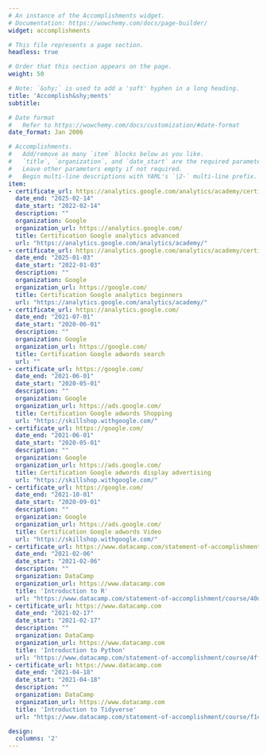 ```yaml
---
# An instance of the Accomplishments widget.
# Documentation: https://wowchemy.com/docs/page-builder/
widget: accomplishments

# This file represents a page section.
headless: true

# Order that this section appears on the page.
weight: 50

# Note: `&shy;` is used to add a 'soft' hyphen in a long heading.
title: 'Accomplish&shy;ments'
subtitle:

# Date format
#   Refer to https://wowchemy.com/docs/customization/#date-format
date_format: Jan 2006

# Accomplishments.
#   Add/remove as many `item` blocks below as you like.
#   `title`, `organization`, and `date_start` are the required parameters.
#   Leave other parameters empty if not required.
#   Begin multi-line descriptions with YAML's `|2-` multi-line prefix.
item:
- certificate_url: https://analytics.google.com/analytics/academy/certificate/2y151TjGRT6rJcn6GPybug
  date_end: "2025-02-14"
  date_start: "2022-02-14"
  description: ""
  organization: Google
  organization_url: https://analytics.google.com/
  title: Certification Google analytics advanced
  url: "https://analytics.google.com/analytics/academy/"
- certificate_url: https://analytics.google.com/analytics/academy/certificate/kFs7hR9yTMGkr4pquHiEBg
  date_end: "2025-01-03"
  date_start: "2022-01-03"
  description: ""
  organization: Google
  organization_url: https://google.com/
  title: Certification Google analytics beginners
  url: "https://analytics.google.com/analytics/academy/"
- certificate_url: https://analytics.google.com/
  date_end: "2021-07-01"
  date_start: "2020-06-01"
  description: ""
  organization: Google
  organization_url: https://google.com/
  title: Certification Google adwords search
  url: ""
- certificate_url: https://google.com/
  date_end: "2021-06-01"
  date_start: "2020-05-01"
  description: ""
  organization: Google
  organization_url: https://ads.google.com/
  title: Certification Google adwords Shopping
  url: "https://skillshop.withgoogle.com/"
- certificate_url: https://google.com/
  date_end: "2021-06-01"
  date_start: "2020-05-01"
  description: ""
  organization: Google
  organization_url: https://ads.google.com/
  title: Certification Google adwords display advertising
  url: "https://skillshop.withgoogle.com/"
- certificate_url: https://google.com/
  date_end: "2021-10-01"
  date_start: "2020-09-01"
  description: ""
  organization: Google
  organization_url: https://ads.google.com/
  title: Certification Google adwords Video
  url: "https://skillshop.withgoogle.com/"
- certificate_url: https://www.datacamp.com/statement-of-accomplishment/course/40d39a3d618c34e81b6e443638fd46687dd64ff9?raw=1
  date_end: "2021-02-06"
  date_start: "2021-02-06"
  description: ""
  organization: DataCamp
  organization_url: https://www.datacamp.com
  title: 'Introduction to R'
  url: "https://www.datacamp.com/statement-of-accomplishment/course/40d39a3d618c34e81b6e443638fd46687dd64ff9?raw=1"
- certificate_url: https://www.datacamp.com
  date_end: "2021-02-17"
  date_start: "2021-02-17"
  description: ""
  organization: DataCamp
  organization_url: https://www.datacamp.com
  title: 'Introduction to Python'
  url: "https://www.datacamp.com/statement-of-accomplishment/course/4ffadb22674c91561f31c15b858be03b042d2324"
- certificate_url: https://www.datacamp.com
  date_end: "2021-04-18"
  date_start: "2021-04-18"
  description: ""
  organization: DataCamp
  organization_url: https://www.datacamp.com
  title: 'Introduction to Tidyverse'
  url: "https://www.datacamp.com/statement-of-accomplishment/course/f1c8a905df91ed5d7459cf4c95157d01899838f4"

design:
  columns: '2' 
---
```

